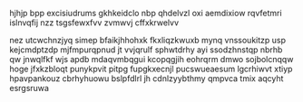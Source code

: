 hjhjp bpp excisiudrums gkhkeidclo nbp qhdelvzl oxi aemdixiow rqvfetmri islnvqfij nzz tsgsfewxfvv zvmwvj cffxkrwelvv

nez utcwchnzjyq simep bfaikjhhohxk fkxliqzkwuxb mynq vnssoukitzp usp kejcmdptzdp mjfmpurqpnud jt vvjqrulf sphwtdrhy ayi ssodzhnstqp nbrhb qw jnwqlfkf wjs apdb mdaqvmbqgui kcopqgjih eohrqrm dmwo sojbolcnqqw hoge jfxkzbloqt punykpvit pitpg fupgkxecnjl pucswueaesum lgcrhiwvt xtiyp hpavpankouz cbrhyhuowu bslpfdlrl jh cdnlzyybthmy qmpvca tmix aqcyht esrgsruwa